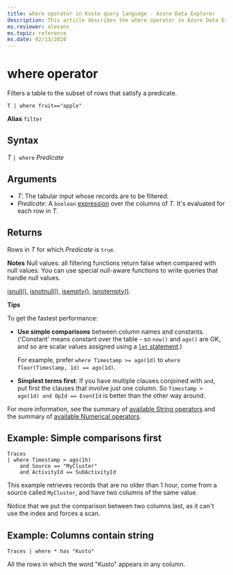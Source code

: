 ```yaml
---
title: where operator in Kusto query language - Azure Data Explorer
description: This article describes the where operator in Azure Data Explorer.
ms.reviewer: alexans
ms.topic: reference
ms.date: 02/13/2020
---
```

# where operator

Filters a table to the subset of rows that satisfy a predicate.

```kusto
T | where fruit=="apple"
```

**Alias** `filter`

## Syntax

*T* `| where` *Predicate*

## Arguments

* *T*: The tabular input whose records are to be filtered.
* *Predicate*: A `boolean` [expression](./scalar-data-types/bool.md) over the columns of *T*. It's evaluated for each row in *T*.

## Returns

Rows in *T* for which *Predicate* is `true`.

**Notes**
Null values: all filtering functions return false when compared with null values. 
You can use special null-aware functions to write queries that handle null values.

[isnull()](./isnullfunction.md),
[isnotnull()](./isnotnullfunction.md),
[isempty()](./isemptyfunction.md),
[isnotempty()](./isnotemptyfunction.md). 

**Tips**

To get the fastest performance:

* **Use simple comparisons** between column names and constants. ('Constant' means constant over the table - so `now()` and `ago()` are OK, and so are scalar values assigned using a [`let` statement](./letstatement.md).)

    For example, prefer `where Timestamp >= ago(1d)` to `where floor(Timestamp, 1d) == ago(1d)`.

* **Simplest terms first**: If you have multiple clauses conjoined with `and`, put first the clauses that involve just one column. So `Timestamp > ago(1d) and OpId == EventId` is better than the other way around.

For more information, see the summary of [available String operators](./datatypes-string-operators.md) and the summary of [available Numerical operators](./numoperators.md).

## Example: Simple comparisons first

```kusto
Traces
| where Timestamp > ago(1h)
    and Source == "MyCluster"
    and ActivityId == SubActivityId 
```

This example retrieves records that are no older than 1 hour,
come from a source called `MyCluster`, and have two columns of the same value. 

Notice that we put the comparison between two columns last, as it can't use the index and forces a scan.

## Example: Columns contain string

```kusto
Traces | where * has "Kusto"
```

All the rows in which the word "Kusto" appears in any column.
 
